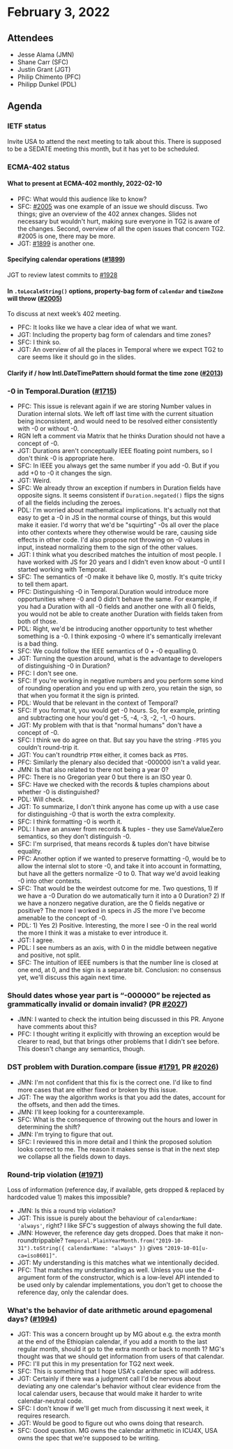 # February 3, 2022

## Attendees
- Jesse Alama (JMN)
- Shane Carr (SFC)
- Justin Grant (JGT)
- Philip Chimento (PFC)
- Philipp Dunkel (PDL)

## Agenda

### IETF status
Invite USA to attend the next meeting to talk about this.
There is supposed to be a SEDATE meeting this month, but it has yet to be scheduled.

### ECMA-402 status
#### What to present at ECMA-402 monthly, 2022-02-10
- PFC: What would this audience like to know?
- SFC: [#2005](https://github.com/tc39/proposal-temporal/issues/2005) was one example of an issue we should discuss. Two things; give an overview of the 402 annex changes. Slides not necessary but wouldn't hurt, making sure everyone in TG2 is aware of the changes. Second, overview of all the open issues that concern TG2. #2005 is one, there may be more.
- JGT: [#1899](https://github.com/tc39/proposal-temporal/issues/1899) is another one.

#### Specifying calendar operations ([#1899](https://github.com/tc39/proposal-temporal/issues/1899))
JGT to review latest commits to [#1928](https://github.com/tc39/proposal-temporal/pull/1928)

#### In `.toLocaleString()` options, property-bag form of `calendar` and `timeZone` will throw ([#2005](https://github.com/tc39/proposal-temporal/issues/2005))
To discuss at next week’s 402 meeting.
- PFC: It looks like we have a clear idea of what we want.
- JGT: Including the property bag form of calendars and time zones?
- SFC: I think so.
- JGT: An overview of all the places in Temporal where we expect TG2 to care seems like it should go in the slides.

#### Clarify if / how Intl.DateTimePattern should format the time zone ([#2013](https://github.com/tc39/proposal-temporal/issues/))

### -0 in Temporal.Duration ([#1715](https://github.com/tc39/proposal-temporal/issues/1715))
- PFC: This issue is relevant again if we are storing Number values in Duration internal slots. We left off last time with the current situation being inconsistent, and would need to be resolved either consistently with -0 or without -0.
- RGN left a comment via Matrix that he thinks Duration should not have a concept of -0.
- JGT: Durations aren't conceptually IEEE floating point numbers, so I don't think -0 is appropriate here.
- SFC: In IEEE you always get the same number if you add -0. But if you add +0 to -0 it changes the sign.
- JGT: Weird.
- SFC: We already throw an exception if numbers in Duration fields have opposite signs. It seems consistent if `Duration.negated()` flips the signs of all the fields including the zeroes.
- PDL: I'm worried about mathematical implications. It's actually not that easy to get a -0 in JS in the normal course of things, but this would make it easier. I'd worry that we'd be "squirting" -0s all over the place into other contexts where they otherwise would be rare, causing side effects in other code. I'd also propose not throwing on -0 values in input, instead normalizing them to the sign of the other values.
- JGT: I think what you described matches the intuition of most people. I have worked with JS for 20 years and I didn't even know about -0 until I started working with Temporal.
- SFC: The semantics of -0 make it behave like 0, mostly. It's quite tricky to tell them apart.
- PFC: Distinguishing -0 in Temporal.Duration would introduce more opportunities where -0 and 0 didn't behave the same. For example, if you had a Duration with all -0 fields and another one with all 0 fields, you would not be able to create another Duration with fields taken from both of those.
- PDL: Right, we'd be introducing another opportunity to test whether something is a -0. I think exposing -0 where it's semantically irrelevant is a bad thing.
- SFC: We could follow the IEEE semantics of 0 + -0 equalling 0.
- JGT: Turning the question around, what is the advantage to developers of distinguishing -0 in Duration?
- PFC: I don't see one.
- SFC: If you're working in negative numbers and you perform some kind of rounding operation and you end up with zero, you retain the sign, so that when you format it the sign is printed.
- PDL: Would that be relevant in the context of Temporal?
- SFC: If you format it, you would get -0 hours. So, for example, printing and subtracting one hour you'd get -5, -4, -3, -2, -1, -0 hours.
- JGT: My problem with that is that "normal humans" don't have a concept of -0.
- SFC: I think we do agree on that. But say you have the string `-PT0S` you couldn't round-trip it.
- JGT: You can't roundtrip `PT0H` either, it comes back as `PT0S`.
- PFC: Similarly the plenary also decided that -000000 isn't a valid year.
- JMN: Is that also related to there not being a year 0?
- PFC: There is no Gregorian year 0 but there is an ISO year 0.
- SFC: Have we checked with the records & tuples champions about whether -0 is distinguished?
- PDL: Will check.
- JGT: To summarize, I don't think anyone has come up with a use case for distinguishing -0 that is worth the extra complexity.
- SFC: I think formatting -0 is worth it.
- PDL: I have an answer from records & tuples - they use SameValueZero semantics, so they don't distinguish -0.
- SFC: I'm surprised, that means records & tuples don't have bitwise equality.
- PFC: Another option if we wanted to preserve formatting -0, would be to allow the internal slot to store -0, and take it into account in formatting, but have all the getters normalize -0 to 0. That way we'd avoid leaking -0 into other contexts.
- SFC: That would be the weirdest outcome for me. Two questions, 1) If we have a -0 Duration do we automatically turn it into a 0 Duration? 2) If we have a nonzero negative duration, are the 0 fields negative or positive? The more I worked in specs in JS the more I've become amenable to the concept of -0.
- PDL: 1) Yes 2) Positive. Interesting, the more I see -0 in the real world the more I think it was a mistake to ever introduce it.
- JGT: I agree.
- PDL: I see numbers as an axis, with 0 in the middle between negative and positive, not split.
- SFC: The intuition of IEEE numbers is that the number line is closed at one end, at 0, and the sign is a separate bit.
Conclusion: no consensus yet, we'll discuss this again next time.

### Should dates whose year part is “-000000” be rejected as grammatically invalid or domain invalid? (PR [#2027](https://github.com/tc39/proposal-temporal/pull/2027))
- JMN: I wanted to check the intuition being discussed in this PR. Anyone have comments about this?
- PFC: I thought writing it explicitly with throwing an exception would be clearer to read, but that brings other problems that I didn't see before. This doesn't change any semantics, though.

### DST problem with Duration.compare (issue [#1791](https://github.com/tc39/proposal-temporal/issues/1791), PR [#2026](https://github.com/tc39/proposal-temporal/pull/2026))
- JMN: I'm not confident that this fix is the correct one. I'd like to find more cases that are either fixed or broken by this issue.
- JGT: The way the algorithm works is that you add the dates, account for the offsets, and then add the times.
- JMN: I'll keep looking for a counterexample.
- SFC: What is the consequence of throwing out the hours and lower in determining the shift?
- JMN: I'm trying to figure that out.
- SFC: I reviewed this in more detail and I think the proposed solution looks correct to me. The reason it makes sense is that in the next step we collapse all the fields down to days.

### Round-trip violation ([#1971](https://github.com/tc39/proposal-temporal/issues/1971))
Loss of information (reference day, if available, gets dropped & replaced by hardcoded value 1) makes this impossible?
- JMN: Is this a round trip violation?
- JGT: This issue is purely about the behaviour of `calendarName: 'always'`, right? I like SFC's suggestion of always showing the full date.
- JMN: However, the reference day gets dropped. Does that make it non-roundtrippable? `Temporal.PlainYearMonth.from("2019-10-31").toString({ calendarName: "always" })` gives `"2019-10-01[u-ca=iso8601]"`.
- JGT: My understanding is this matches what we intentionally decided.
- PFC: That matches my understanding as well. Unless you use the 4-argument form of the constructor, which is a low-level API intended to be used only by calendar implementations, you don't get to choose the reference day, only the calendar does.

### What's the behavior of date arithmetic around epagomenal days? ([#1994](https://github.com/tc39/proposal-temporal/issues/1994))
- JGT: This was a concern brought up by MG about e.g. the extra month at the end of the Ethiopian calendar, if you add a month to the last regular month, should it go to the extra month or back to month 1? MG's thought was that we should get information from users of that calendar.
- PFC: I'll put this in my presentation for TG2 next week.
- SFC: This is something that I hope USA's calendar spec will address.
- JGT: Certainly if there was a judgment call I'd be nervous about deviating any one calendar's behavior without clear evidence from the local calendar users, because that would make it harder to write calendar-neutral code.
- SFC: I don't know if we'll get much from discussing it next week, it requires research.
- JGT: Would be good to figure out who owns doing that research.
- SFC: Good question. MG owns the calendar arithmetic in ICU4X, USA owns the spec that we're supposed to be writing.
